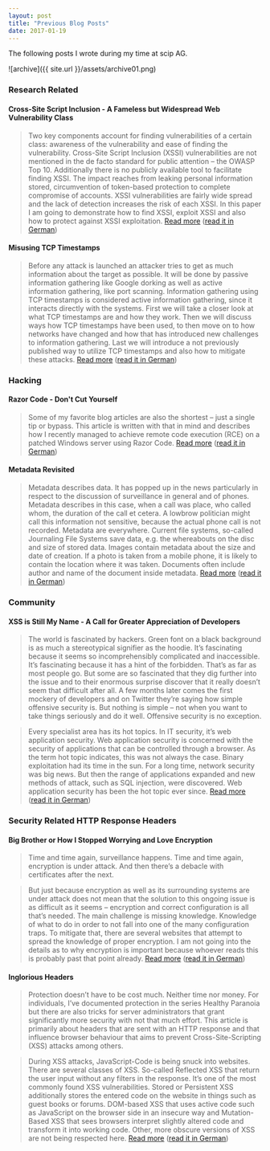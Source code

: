 ```yaml
---
layout: post
title: "Previous Blog Posts"
date: 2017-01-19
---
```

The following posts I wrote during my time at scip AG.

![archive]({{ site.url }}/assets/archive01.png)

### Research Related

#### Cross-Site Script Inclusion - A Fameless but Widespread Web Vulnerability Class

> Two key components account for finding vulnerabilities of a certain class: awareness of the vulnerability and ease of finding the vulnerability. Cross-Site Script Inclusion (XSSI) vulnerabilities are not mentioned in the de facto standard for public attention – the OWASP Top 10. Additionally there is no publicly available tool to facilitate finding XSSI. The impact reaches from leaking personal information stored, circumvention of token-based protection to complete compromise of accounts. XSSI vulnerabilities are fairly wide spread and the lack of detection increases the risk of each XSSI. In this paper I am going to demonstrate how to find XSSI, exploit XSSI and also how to protect against XSSI exploitation.
[Read more](https://www.scip.ch/en/?labs.20160414) ([read it in German](https://www.scip.ch/?labs.20160414))

#### Misusing TCP Timestamps
> Before any attack is launched an attacker tries to get as much information about the target as possible. It will be done by passive information gathering like Google dorking as well as active information gathering, like port scanning. Information gathering using TCP timestamps is considered active information gathering, since it interacts directly with the systems.
First we will take a closer look at what TCP timestamps are and how they work. Then we will discuss ways how TCP timestamps have been used, to then move on to how networks have changed and how that has introduced new challenges to information gathering. Last we will introduce a not previously published way to utilize TCP timestamps and also how to mitigate these attacks. [Read more](https://www.scip.ch/en/?labs.20150305) ([read it in German](https://www.scip.ch/?labs.20150305))

### Hacking

#### Razor Code - Don't Cut Yourself

> Some of my favorite blog articles are also the shortest – just a single tip or bypass. This article is written with that in mind and describes how I recently managed to achieve remote code execution (RCE) on a patched Windows server using Razor Code.  [Read more](https://www.scip.ch/en/?labs.20170105) ([read it in German](https://www.scip.ch/?labs.20170105))

#### Metadata Revisited
> Metadata describes data. It has popped up in the news particularly in respect to the discussion of surveillance in general and of phones. Metadata describes in this case, when a call was place, who called whom, the duration of the call et cetera. A lowbrow politician might call this information not sensitive, because the actual phone call is not recorded.
> Metadata are everywhere. Current file systems, so-called Journaling File Systems save data, e.g. the whereabouts on the disc and size of stored data. Images contain metadata about the size and date of creation. If a photo is taken from a mobile phone, it is likely to contain the location where it was taken. Documents often include author and name of the document inside metadata. [Read more](https://www.scip.ch/en/?labs.20150820) ([read it in German](https://www.scip.ch/?labs.20150820))

### Community

#### XSS is Still My Name - A Call for Greater Appreciation of Developers
> The world is fascinated by hackers. Green font on a black background is as much a stereotypical signifier as the hoodie. It’s fascinating because it seems so incomprehensibly complicated and inaccessible. It’s fascinating because it has a hint of the forbidden. That’s as far as most people go. But some are so fascinated that they dig further into the issue and to their enormous surprise discover that it really doesn’t seem that difficult after all. A few months later comes the first mockery of developers and on Twitter they’re saying how simple offensive security is. But nothing is simple – not when you want to take things seriously and do it well. Offensive security is no exception.

> Every specialist area has its hot topics. In IT security, it’s web application security. Web application security is concerned with the security of applications that can be controlled through a browser. As the term hot topic indicates, this was not always the case. Binary exploitation had its time in the sun. For a long time, network security was big news. But then the range of applications expanded and new methods of attack, such as SQL injection, were discovered. Web application security has been the hot topic ever since. [Read more](https://www.scip.ch/en/?labs.20161110) ([read it in German](https://www.scip.ch/?labs.20161110))

### Security Related HTTP Response Headers

#### Big Brother or How I Stopped Worrying and Love Encryption
> Time and time again, surveillance happens. Time and time again, encryption is under attack. And then there’s a debacle with certificates after the next.

> But just because encryption as well as its surrounding systems are under attack does not mean that the solution to this ongoing issue is as difficult as it seems – encryption and correct configuration is all that’s needed. The main challenge is missing knowledge. Knowledge of what to do in order to not fall into one of the many configuration traps. To mitigate that, there are several websites that attempt to spread the knowledge of proper encryption. I am not going into the details as to why encryption is important because whoever reads this is probably past that point already. [Read more](https://www.scip.ch/en/?labs.20151217) ([read it in German](https://www.scip.ch/?labs.20151217))


#### Inglorious Headers
> Protection doesn’t have to be cost much. Neither time nor money. For individuals, I’ve documented protection in the series Healthy Paranoia but there are also tricks for server administrators that grant significantly more security with not that much effort. This article is primarily about headers that are sent with an HTTP response and that influence browser behaviour that aims to prevent Cross-Site-Scripting (XSS) attacks among others.

> During XSS attacks, JavaScript-Code is being snuck into websites. There are several classes of XSS. So-called Reflected XSS that return the user input without any filters in the response. It’s one of the most commonly found XSS vulnerabilities. Stored or Persistent XSS additionally stores the entered code on the website in things such as guest books or forums. DOM-based XSS that uses active code such as JavaScript on the browser side in an insecure way and Mutation-Based XSS that sees browsers interpret slightly altered code and transform it into working code. Other, more obscure versions of XSS are not being respected here. [Read more](https://www.scip.ch/en/?labs.20160121) ([read it in German](https://www.scip.ch/?labs.20160121))


